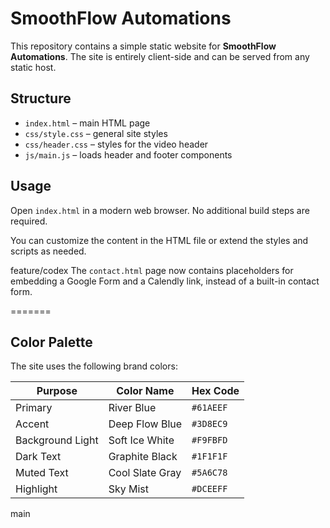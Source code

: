 # SmoothFlow Automations

This repository contains a simple static website for **SmoothFlow Automations**. The site is entirely client-side and can be served from any static host.

## Structure

- `index.html` – main HTML page
- `css/style.css` – general site styles
- `css/header.css` – styles for the video header
- `js/main.js` – loads header and footer components

## Usage

Open `index.html` in a modern web browser. No additional build steps are required.

You can customize the content in the HTML file or extend the styles and scripts as needed.

feature/codex
The `contact.html` page now contains placeholders for embedding a Google Form and a Calendly link, instead of a built-in contact form.

=======
## Color Palette

The site uses the following brand colors:

| Purpose | Color Name | Hex Code |
| ------- | ---------- | -------- |
| Primary | River Blue | `#61AEEF` |
| Accent | Deep Flow Blue | `#3D8EC9` |
| Background Light | Soft Ice White | `#F9FBFD` |
| Dark Text | Graphite Black | `#1F1F1F` |
| Muted Text | Cool Slate Gray | `#5A6C78` |
| Highlight | Sky Mist | `#DCEEFF` |

main
